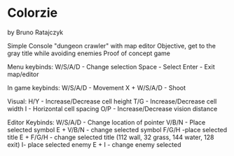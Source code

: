 # Colorzie
by Bruno Ratajczyk

Simple Console "dungeon crawler" with map editor
Objective, get to the gray title while avoiding enemies
Proof of concept game

Menu keybinds:
W/S/A/D - Change selection Space - Select 
Enter - Exit map/editor

In game keybinds:
W/S/A/D - Movement 
X + W/S/A/D - Shoot

Visual: 
H/Y - Increase/Decrease cell height
T/G - Increase/Decrease cell width 
I - Horizontal cell spacing 
O/P - Increase/Decrease vision distance

Editor Keybinds:
W/S/A/D - Change location of pointer 
V/B/N - Place selected symbol 
E + V/B/N - change selected symbol
F/G/H -place selected title
E + F/G/H - change selected title (112 wall, 32 grass, 144 water, 128 exit)
I- place selected enemy
E + I - change enemy selected